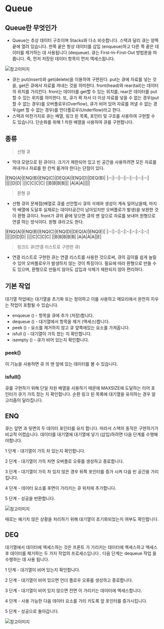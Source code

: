# Queue

## Queue란 무엇인가

- Queue는 추상 데이터 구조이며 Stacks와 다소 비슷합니다. 스택과 달리 큐는 양쪽 끝에 열려 있습니다. 한쪽 끝은 항상 데이터를 삽입 (enqueue)하고 다른 쪽 끝은 데이터를 제거하는 데 사용됩니다 (dequeue). 큐는 First-In-First-Out 방법론을 따릅니다. 즉, 먼저 저장된 데이터 항목이 먼저 액세스됩니다.

![참고이미지](/Users/asurada/Downloads/queue_diagram.jpg)

- 큐는 put(insert)와 get(delete)을 이용하여 구현된다. put는 큐에 자료를 넣는 것을, get은 큐에서 자료를 꺼내는 것을 의미한다. front(head)와 rear(tail)는 데이터의 위치를 가리킨다. front는 데이터를 get할 수 있는 위치를, rear은 데이터를 put할 수 있는 위치를 의미한다. 또, 큐가 꽉 차서 더 이상 자료를 넣을 수 없는 경우(put 할 수 없는 경우)를 오버플로우(Overflow), 큐가 비어 있어 자료를 꺼낼 수 없는 경우(get 할 수 없는 경우)를 언더플로우(Underflow)라고 한다.
- 스택과 마찬가지로 큐는 배열, 링크 된 목록, 포인터 및 구조를 사용하여 구현할 수도 있습니다. 단순화를 위해 1 차원 배열을 사용하여 큐를 구현합니다.

## 종류

>선형 큐

- 막대 모양으로 된 큐이다. 크기가 제한되어 있고 빈 공간을 사용하려면 모든 자료를 꺼내거나 자료를 한 칸씩 옮겨야 한다는 단점이 있다.

 |ENQ(A)|ENQ(B)|ENQ(C)|DEQ(A)|ENQ(D)|DEQ(B)|
 |:-:|:-:|:-:|:-:|:-:|:-:|:-:|
 |||||D|D|
 |||C|C|C|C|
 ||B|B|B|B|||
 |A|A|A|||||



>환형 큐

- 선형 큐의 문제점(배열로 큐를 선언할시 큐의 삭제와 생성이 계속 일어났을때, 마지막 배열에 도달후 실제로는 데이터공간이 남아있지만 오버플로가 발생)을 보완한 것이 환형 큐이다. front가 큐의 끝에 닿으면 큐의 맨 앞으로 자료를 보내어 원형으로 연결 하는 방식이다. 
원형 큐라고도 한다.

 |ENQ(A)|ENQ(B)|ENQ(C)|ENQ(D)|DEQ(A)|ENQ(E)|
 |:-:|:-:|:-:|:-:|:-:|:-:|:-:|
 |||||D|D|D|
 ||||C|C|C|C|
 ||B|B|B|B|B|
 |A|A|A|A||E|
 
>링크드 큐(연결 리스트로 구현한 큐)

- 연결 리스트로 구현한 큐는 연결 리스트를 사용한 것으로써, 큐의 길이를 쉽게 늘릴 수 있어 오버플로우가 발생하지 않는 것이 특징이다. 필요에 따라 환형으로 만들 수도 있으며, 환형으로 만들지 않아도 삽입과 삭제가 제한되지 않아 편리하다.
 
## 기본 작업
대기열 작업에는 대기열을 초기화 또는 정의하고 이를 사용하고 메모리에서 완전히 지우는 작업이 포함될 수 있습니다.


 - enqueue () - 항목을 큐에 추가 (저장)합니다.
 - dequeue () - 대기열에서 항목을 제거 (액세스)합니다.
 - peek () - 요소를 제거하지 않고 큐 앞쪽에있는 요소를 가져옵니다.
 - isfull () - 대기열이 가득 찼는 지 확인합니다.
 - isempty () - 큐가 비어 있는지 확인합니다.

 
### peek()
이 기능을 사용하면 큐 의 맨 앞에 있는 데이터를 볼 수 있습니다.


### isfull()
큐를 구현하기 위해 단일 차원 배열을 사용하기 때문에 MAXSIZE에 도달하는 리어 포인터가 큐가 가득 찼는 지 확인합니다. 순환 링크 된 목록에 대기열을 유지하는 경우 알고리즘이 달라집니다.

## ENQ
큐는 앞면 과 뒷면의 두 데이터 포인터를 유지 합니다. 따라서 스택의 동작은 구현하기가 비교적 어렵습니다.
데이터를 대기열에 대기열에 넣기 (삽입)하려면 다음 단계를 수행해야합니다.

 1 단계 - 대기열이 가득 차 있는지 확인합니다.
 
 2 단계 - 대기열이 가득 차면 오버플로 오류를 생성하고 종료합니다.
 
 3 단계 - 대기열이 가득 차 있지 않은 경우 뒤쪽 포인터를 증가 시켜 다음 빈 공간을 가리 킵니다.
 
 4 단계 - 데이터 요소를 후면이 가리키는 큐 위치에 추가합니다.

 5 단계 - 성공을 반환합니다.
 
 ![참고이미지](/Users/asurada/Downloads/queue_enqueue_diagram.jpg)
 
때로는 예기치 않은 상황을 처리하기 위해 대기열이 초기화되었는지 여부도 확인합니다.

## DEQ
대기열에서 데이터에 액세스하는 것은 프론트 가 가리키는 데이터에 액세스하고 액세스 후 데이터를 제거하는 두 가지 작업의 프로세스입니다 . 다음 단계는 dequeue 작업 을 수행하는 데 사용 됩니다.

 1 단계 - 대기열이 비어 있는지 확인합니다.
 
 2 단계 - 대기열이 비어 있으면 언더 플로우 오류를 생성하고 종료합니다.
 
 3 단계 - 대기열이 비어 있지 않으면 전면 이 가리키는 데이터에 액세스합니다.

 4 단계 - 사용 가능한 다음 데이터 요소를 가리 키도록 앞 포인터를 증가시킵니다.

 5 단계 - 성공으로 돌아갑니다.
 
 ![참고이미지](/Users/asurada/Downloads/queue_dequeue_diagram.jpg)